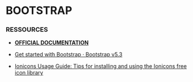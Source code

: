 # BOOTSTRAP

### RESSOURCES

- [**OFFICIAL DOCUMENTATION**]([https://getbootstrap.com/docs/5.3/getting-started/introduction/](https://getbootstrap.com/docs))

- [Get started with Bootstrap · Bootstrap v5.3](https://getbootstrap.com/docs/5.3/getting-started/introduction/) 

- [Ionicons Usage Guide: Tips for installing and using the Ionicons free icon library](https://ionic.io/ionicons/usage) 
